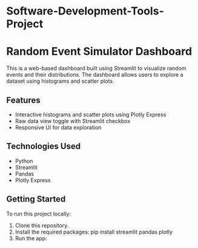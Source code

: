 # Software-Development-Tools-Project

# Random Event Simulator Dashboard

This is a web-based dashboard built using Streamlit to visualize random events and their distributions. The dashboard allows users to explore a dataset using histograms and scatter plots.

## Features

- Interactive histograms and scatter plots using Plotly Express
- Raw data view toggle with Streamlit checkbox
- Responsive UI for data exploration

## Technologies Used

- Python
- Streamlit
- Pandas
- Plotly Express

## Getting Started

To run this project locally:

1. Clone this repository.
2. Install the required packages:
pip install streamlit pandas plotly
3. Run the app:

